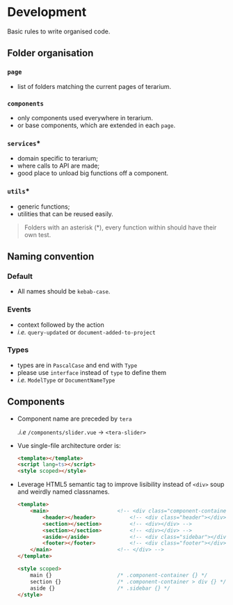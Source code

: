 # Development

Basic rules to write organised code.

## Folder organisation

### `page`
- list of folders matching the current pages of terarium.

### `components`
- only components used everywhere in terarium.
- or base components, which are extended in each `page`.

### `services`*
 - domain specific to terarium; 
 - where calls to API are made; 
 - good place to unload big functions off a component.

### `utils`*
 - generic functions; 
 - utilities that can be reused easily.

> Folders with an asterisk (*), every function within should have their own test.

## Naming convention

### Default
- All names should be `kebab-case`.

### Events
- context followed by the action
- _i.e._ `query-updated` or `document-added-to-project`

### Types
- types are in `PascalCase` and end with `Type`
- please use `interface` instead of `type` to define them
- _i.e._ `ModelType` or `DocumentNameType`

## Components

* Component name are preceded by `tera`

    _.i.e_ `/components/slider.vue` -> `<tera-slider>` 

* Vue single-file architecture order is: 
    ```html
    <template></template>
    <script lang=ts></script>
    <style scoped></style>
    ```

* Leverage HTML5 semantic tag to improve lisibility instead of `<div>` soup and weirdly named classnames.
    ```html
    <template>
        <main>                      <!-- <div class="component-container"> -->
            <header></header>           <!-- <div class="header"></div> -->
            <section></section>         <!-- <div></div> -->
            <section></section>         <!-- <div></div> -->
            <aside></aside>             <!-- <div class="sidebar"></div> -->
            <footer></footer>           <!-- <div class="footer"></div> -->
        </main>                     <!-- </div> -->
    </template>

    <style scoped>
        main {}                     /* .component-container {} */
        section {}                  /* .component-container > div {} */
        aside {}                    /* .sidebar {} */
    </style>
    ```
